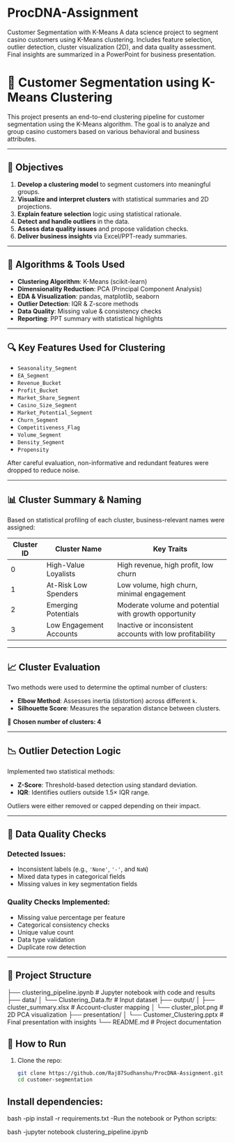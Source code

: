 # ProcDNA-Assignment
Customer Segmentation with K-Means A data science project to segment casino customers using K-Means clustering. Includes feature selection, outlier detection, cluster visualization (2D), and data quality assessment. Final insights are summarized in a PowerPoint for business presentation.

# 🎯 Customer Segmentation using K-Means Clustering

This project presents an end-to-end clustering pipeline for customer segmentation using the K-Means algorithm. The goal is to analyze and group casino customers based on various behavioral and business attributes.

---

## 📌 Objectives

1. **Develop a clustering model** to segment customers into meaningful groups.
2. **Visualize and interpret clusters** with statistical summaries and 2D projections.
3. **Explain feature selection** logic using statistical rationale.
4. **Detect and handle outliers** in the data.
5. **Assess data quality issues** and propose validation checks.
6. **Deliver business insights** via Excel/PPT-ready summaries.

---

## 🧠 Algorithms & Tools Used

- **Clustering Algorithm**: K-Means (scikit-learn)
- **Dimensionality Reduction**: PCA (Principal Component Analysis)
- **EDA & Visualization**: pandas, matplotlib, seaborn
- **Outlier Detection**: IQR & Z-score methods
- **Data Quality**: Missing value & consistency checks
- **Reporting**: PPT summary with statistical highlights

---

## 🔍 Key Features Used for Clustering

- `Seasonality_Segment`
- `EA_Segment`
- `Revenue_Bucket`
- `Profit_Bucket`
- `Market_Share_Segment`
- `Casino_Size_Segment`
- `Market_Potential_Segment`
- `Churn_Segment`
- `Competitiveness_Flag`
- `Volume_Segment`
- `Density_Segment`
- `Propensity`

After careful evaluation, non-informative and redundant features were dropped to reduce noise.

---

## 📊 Cluster Summary & Naming

Based on statistical profiling of each cluster, business-relevant names were assigned:

| Cluster ID | Cluster Name             | Key Traits                                                  |
|------------|--------------------------|-------------------------------------------------------------|
| 0          | High-Value Loyalists     | High revenue, high profit, low churn                        |
| 1          | At-Risk Low Spenders     | Low volume, high churn, minimal engagement                  |
| 2          | Emerging Potentials      | Moderate volume and potential with growth opportunity       |
| 3          | Low Engagement Accounts  | Inactive or inconsistent accounts with low profitability    |

---

## 📈 Cluster Evaluation

Two methods were used to determine the optimal number of clusters:

- **Elbow Method**: Assesses inertia (distortion) across different `k`.
- **Silhouette Score**: Measures the separation distance between clusters.

📌 **Chosen number of clusters: 4**

---

## 📉 Outlier Detection Logic

Implemented two statistical methods:
- **Z-Score**: Threshold-based detection using standard deviation.
- **IQR**: Identifies outliers outside 1.5× IQR range.

Outliers were either removed or capped depending on their impact.

---

## 🧪 Data Quality Checks

### Detected Issues:
- Inconsistent labels (e.g., `'None'`, `'-'`, and `NaN`)
- Mixed data types in categorical fields
- Missing values in key segmentation fields

### Quality Checks Implemented:
- Missing value percentage per feature
- Categorical consistency checks
- Unique value count
- Data type validation
- Duplicate row detection

---

## 📂 Project Structure

├── clustering_pipeline.ipynb # Jupyter notebook with code and results
├── data/
│ └── Clustering_Data.ftr # Input dataset
├── output/
│ ├── cluster_summary.xlsx # Account-cluster mapping
│ └── cluster_plot.png # 2D PCA visualization
├── presentation/
│ └── Customer_Clustering.pptx # Final presentation with insights
└── README.md # Project documentation

## 🚀 How to Run

1. Clone the repo:
   ```bash
   git clone https://github.com/Raj87Sudhanshu/ProcDNA-Assignment.git
   cd customer-segmentation

## Install dependencies:

bash
-pip install -r requirements.txt
-Run the notebook or Python scripts:

bash
-jupyter notebook clustering_pipeline.ipynb
